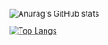 
![Anurag's GitHub stats](https://github-readme-stats.vercel.app/api?username=xenofront&count_private=true)


[![Top Langs](https://github-readme-stats.vercel.app/api/top-langs/?username=xenofront)](https://github.com/anuraghazra/github-readme-stats)
